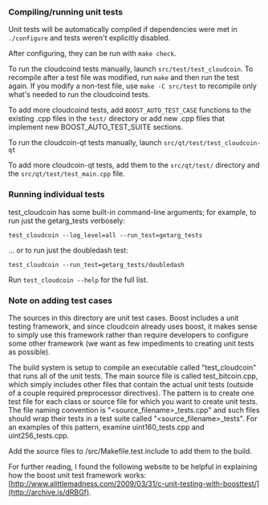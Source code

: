 ### Compiling/running unit tests

Unit tests will be automatically compiled if dependencies were met in `./configure`
and tests weren't explicitly disabled.

After configuring, they can be run with `make check`.

To run the cloudcoind tests manually, launch `src/test/test_cloudcoin`. To recompile
after a test file was modified, run `make` and then run the test again. If you
modify a non-test file, use `make -C src/test` to recompile only what's needed
to run the cloudcoind tests.

To add more cloudcoind tests, add `BOOST_AUTO_TEST_CASE` functions to the existing
.cpp files in the `test/` directory or add new .cpp files that
implement new BOOST_AUTO_TEST_SUITE sections.

To run the cloudcoin-qt tests manually, launch `src/qt/test/test_cloudcoin-qt`

To add more cloudcoin-qt tests, add them to the `src/qt/test/` directory and
the `src/qt/test/test_main.cpp` file.

### Running individual tests

test_cloudcoin has some built-in command-line arguments; for
example, to run just the getarg_tests verbosely:

    test_cloudcoin --log_level=all --run_test=getarg_tests

... or to run just the doubledash test:

    test_cloudcoin --run_test=getarg_tests/doubledash

Run `test_cloudcoin --help` for the full list.

### Note on adding test cases

The sources in this directory are unit test cases.  Boost includes a
unit testing framework, and since cloudcoin already uses boost, it makes
sense to simply use this framework rather than require developers to
configure some other framework (we want as few impediments to creating
unit tests as possible).

The build system is setup to compile an executable called "test_cloudcoin"
that runs all of the unit tests.  The main source file is called
test_bitcoin.cpp, which simply includes other files that contain the
actual unit tests (outside of a couple required preprocessor
directives).  The pattern is to create one test file for each class or
source file for which you want to create unit tests.  The file naming
convention is "<source_filename>_tests.cpp" and such files should wrap
their tests in a test suite called "<source_filename>_tests".  For an
examples of this pattern, examine uint160_tests.cpp and
uint256_tests.cpp.

Add the source files to /src/Makefile.test.include to add them to the build.

For further reading, I found the following website to be helpful in
explaining how the boost unit test framework works:
[http://www.alittlemadness.com/2009/03/31/c-unit-testing-with-boosttest/](http://archive.is/dRBGf).
